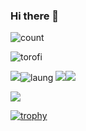 ### Hi there 👋

![count](https://komarev.com/ghpvc/?username=TsujiTetsunari)

![torofi](https://github-profile-summary-cards.vercel.app/api/cards/profile-details?username=TsujiTetsunari&theme=dracula&count_private=true)

![](http://github-profile-summary-cards.vercel.app/api/cards/repos-per-language?username=TsujiTetsunari&theme=dracula&count_private=true)![laung](http://github-profile-summary-cards.vercel.app/api/cards/most-commit-language?username=TsujiTetsunari&theme=dracula&count_private=true)
![](http://github-profile-summary-cards.vercel.app/api/cards/stats?username=TsujiTetsunari&theme=dracula&count_private=true)![](http://github-profile-summary-cards.vercel.app/api/cards/productive-time?username=TsujiTetsunari&theme=dracula&utcOffset=8&count_private=true)

<a href="https://github.com/anuraghazra/github-readme-stats">
  <img align="center" src="https://github-readme-stats.vercel.app/api?username=TsujiTetsunari&show_icons=true&theme=radical&count_private=true" />
</a>

[![trophy](https://github-profile-trophy.vercel.app/?username=TsujiTetsunari&theme=onedark)](https://github.com/ryo-ma/github-profile-trophy)






<!--
**TsujiTetsunari/TsujiTetsunari** is a ✨ _special_ ✨ repository because its `README.md` (this file) appears on your GitHub profile.



Here are some ideas to get you started:

- 🔭 I’m currently working on ...
- 🌱 I’m currently learning ...
- 👯 I’m looking to collaborate on ...
- 🤔 I’m looking for help with ...
- 💬 Ask me about ...
- 📫 How to reach me: ...
- 😄 Pronouns: ...
- ⚡ Fun fact: ...
-->
